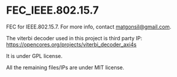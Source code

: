 # FEC_IEEE.802.15.7
FEC for IEEE.802.15.7. For more info, contact matgonsil@gmail.com.

The viterbi decoder used in this project is third party IP:
https://opencores.org/projects/viterbi_decoder_axi4s

It is under GPL license.

All the remaining files/IPs are under MIT license.
